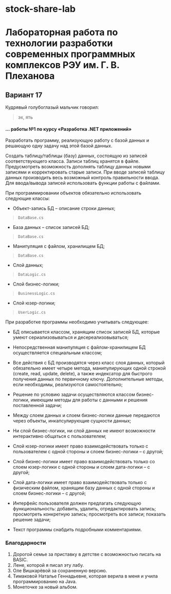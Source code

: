 # stock-share-lab
# Лабораторная работа по технологии разработки современных программных комплексов РЭУ им. Г. В. Плеханова 
## Вариант 17

Кудрявый голубоглазый мальчик говорил:
> эх, ять

#### ... работы №1 по курсу «Разработка .NET приложений»

Разработать программу, реализующую работу с базой данных и решающую одну задачу над этой базой данных.

Создать таблицу/таблицы (базу) данных, состоящую из записей соответствующего класса. Записи таблиц хранятся в файле. Предусмотреть возможность дополнять таблицу данных новыми записями и корректировать старые записи. При вводе записей таблицу данных производить весь возможный контроль правильности ввода. Для ввода/вывода записей использовать функции работы с файлами.

При программировании объектов обязательно использовать следующие классы:

* Объект-запись БД – описание строки данных;
> ```DataBase.cs```

* База данных – список записей БД;
> ```DataBase.cs```

* Манипуляция с файлом, хранилищем БД;
> ```DataBase.cs```

* Слой данных;
> ```DataLogic.cs```

* Слой бизнес-логики;
> ```BusinessLogic.cs```

* Слой юзер-логики;
> ```UserLogic.cs```

При разработке программы необходимо учитывать следующее:

* БД описывается классом, хранящим список записей БД, которые умеют сериализовываться и десереализовываться;

* Непосредственная манипуляция с файлом-хранилищем БД осуществляется специальным классом;

* Все действия с БД производятся через класс слоя данных, который обязательно имеет четыре метода, манипулирующих одной строкой (create, read, update, delete), а также индексатор для быстрого получения данных по первичному ключу. Дополнительные методы, если необходимы, реализуются самостоятельно;

* Решение по условию задачи осуществляются классом бизнес-логики, имеющим методы для работы с данными и решения поставленной задачи;

* Между слоем данных и слоем бизнес-логики данные передаются через объекты, инкапсулирующие сущности данных;

* Ни слой бизнес-логики, ни слой данных не имеют возможности интерактивно общаться с пользователем;

* Слой юзер-логики имеет право взаимодействовать только с пользователем с одной стороны и слоем бизнес-логики – с другой;

* Слой бизнес-логики имеет право взаимодействовать только со слоем юзер-логики с одной стороны и слоем дата-логики – с другой;

* Слой дата-логики имеет право взаимодействовать только с физическим файлом, хранящим базу данных с одной стороны и слоем бизнес-логики – с другой;

* Интерфейс пользователя должен предлагать следующую функциональность: добавить, удалить, отредактировать запись; просмотреть конкретную запись; просмотреть все записи; показать решение задачи;

* Текст программы снабдить подробными комментариями.

### Благодарности
1. Дорогой семье за приставку в детстве с возможностью писать на BASIC.
2. Лене, которой я писал эту лабу.
3. Оле Вишкарёвой за сохраненную версию.
4. Тимаковой Наталье Геннадьевне, которая верила в меня и учила программированию на Java.
5. Монеточке за новый альбом.